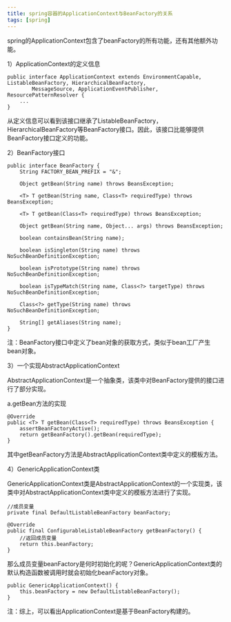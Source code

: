 ```yaml
---
title: spring容器的ApplicationContext与BeanFactory的关系
tags: [spring]
---
```


spring的ApplicationContext包含了beanFactory的所有功能，还有其他额外功能。

1）ApplicationContext的定义信息

```
public interface ApplicationContext extends EnvironmentCapable, ListableBeanFactory, HierarchicalBeanFactory,
        MessageSource, ApplicationEventPublisher, ResourcePatternResolver {
    ...
}
```

从定义信息可以看到该接口继承了ListableBeanFactory，HierarchicalBeanFactory等BeanFactory接口。因此，该接口比能够提供BeanFactory接口定义的功能。

2）BeanFactory接口

```
public interface BeanFactory {
    String FACTORY_BEAN_PREFIX = "&";

    Object getBean(String name) throws BeansException;

    <T> T getBean(String name, Class<T> requiredType) throws BeansException;

    <T> T getBean(Class<T> requiredType) throws BeansException;

    Object getBean(String name, Object... args) throws BeansException;

    boolean containsBean(String name);

    boolean isSingleton(String name) throws NoSuchBeanDefinitionException;

    boolean isPrototype(String name) throws NoSuchBeanDefinitionException;

    boolean isTypeMatch(String name, Class<?> targetType) throws NoSuchBeanDefinitionException;

    Class<?> getType(String name) throws NoSuchBeanDefinitionException;

    String[] getAliases(String name);
}
```

注：BeanFactory接口中定义了bean对象的获取方式，类似于bean工厂产生bean对象。

3）一个实现AbstractApplicationContext

AbstractApplicationContext是一个抽象类，该类中对BeanFactory提供的接口进行了部分实现。

a.getBean方法的实现

```
@Override
public <T> T getBean(Class<T> requiredType) throws BeansException {
    assertBeanFactoryActive();
    return getBeanFactory().getBean(requiredType);
}
```

其中getBeanFactory方法是AbstractApplicationContext类中定义的模板方法。

4）GenericApplicationContext类

GenericApplicationContext类是AbstractApplicationContext的一个实现类，该类中对AbstractApplicationContext类中定义的模板方法进行了实现。

```
//成员变量
private final DefaultListableBeanFactory beanFactory;

@Override
public final ConfigurableListableBeanFactory getBeanFactory() {
    //返回成员变量
    return this.beanFactory;
}
```

那么成员变量beanFactory是何时初始化的呢？GenericApplicationContext类的默认构造函数被调用时就会初始化beanFactory对象。

```
public GenericApplicationContext() {
    this.beanFactory = new DefaultListableBeanFactory();
}
```

注：综上，可以看出ApplicationContext是基于BeanFactory构建的。